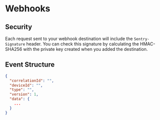 # Webhooks

## Security

Each request sent to your webhook destination will include the `Sentry-Signature` header.
You can check this signature by calculating the HMAC-SHA256 with the private key created
when you added the destination.

## Event Structure

```JSON
{
  "correlationId": "",
  "deviceId": "",
  "type": "",
  "version": 1,
  "data": {
    ...
  }
}
```

<api-schema openapi-path="../../openapi.yaml" name="Event"></api-schema>

